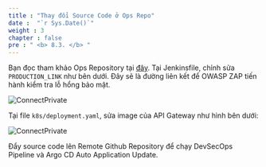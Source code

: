 ```yaml
---
title : "Thay đổi Source Code ở Ops Repo"
date :  "`r Sys.Date()`" 
weight : 3 
chapter : false
pre : " <b> 8.3. </b> "
---
```


Bạn đọc tham khảo Ops Repository tại [đây](https://github.com/heyyytamvo/FCJ2024-WS2-OpsRepo/tree/main). Tại Jenkinsfile, chỉnh sửa `PRODUCTION_LINK` như bên dưới. Đây sẽ là đường liên kết để OWASP ZAP tiến hành kiểm tra lỗ hổng bảo mật.

![ConnectPrivate](/FCJ2024-Workshop2/images/8-cicd-test/8.3-change-code-ops/OWASP_0.png)

Tại file `k8s/deployment.yaml`, sửa image của API Gateway như hình bên dưới:

![ConnectPrivate](/FCJ2024-Workshop2/images/8-cicd-test/8.3-change-code-ops/UpdateK8s.png)

Đẩy source code lên Remote Github Repository để chạy DevSecOps Pipeline và Argo CD Auto Application Update.